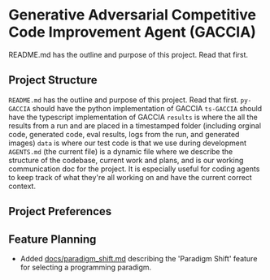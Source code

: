 # Generative Adversarial Competitive Code Improvement Agent (GACCIA)

README.md has the outline and purpose of this project. Read that first.

## Project Structure

`README.md` has the outline and purpose of this project. Read that first.
`py-GACCIA` should have the python implementation of GACCIA
`ts-GACCIA` should have the typescript implementation of GACCIA
`results` is where the all the results from a run and are placed in a timestamped folder (including orginal code, generated code, eval results, logs from the run, and generated images)
`data` is where our test code is that we use during development
`AGENTS.md` (the current file) is a dynamic file where we describe the structure of the codebase, current work and plans, and is our working communication doc for the project. It is especially useful for coding agents to keep track of what they're all working on and have the current correct context.

## Project Preferences

## Feature Planning
- Added [docs/paradigm_shift.md](docs/paradigm_shift.md) describing the 'Paradigm Shift' feature for selecting a programming paradigm.
